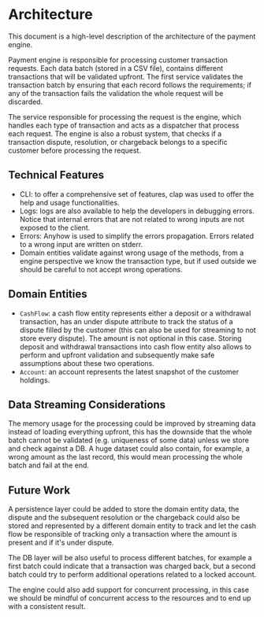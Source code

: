# Architecture

This document is a high-level description of the architecture of the payment engine.

Payment engine is responsible for processing customer transaction requests. Each data batch (stored in a CSV file), contains different transactions that will be validated upfront. The first service validates the transaction batch by ensuring that each record follows the requirements; if any of the transaction fails the validation the whole request will be discarded.

The service responsible for processing the request is the engine, which handles each type of transaction and acts as a dispatcher that process each request. The engine is also a robust system, that checks if a transaction dispute, resolution, or chargeback belongs to a specific customer before processing the request.


## Technical Features

- CLI: to offer a comprehensive set of features, clap was used to offer the help and usage functionalities.
- Logs: logs are also available to help the developers in debugging errors. Notice that internal errors that are not related to wrong inputs are not exposed to the client.
- Errors: Anyhow is used to simplify the errors propagation. Errors related to a wrong input are written on stderr.
- Domain entities validate against wrong usage of the methods, from a engine perspective we know the transaction type, but if used outside we should be careful to not accept wrong operations.


## Domain Entities

- `CashFlow`: a cash flow entity represents either a deposit or a withdrawal transaction, has an under dispute attribute to track the status of a dispute filled by the customer (this can also be used for streaming to not store every dispute). The amount is not optional in this case. Storing deposit and withdrawal transactions into cash flow entity also allows to perform and upfront validation and subsequently make safe assumptions about these two operations.
- `Account`: an account represents the latest snapshot of the customer holdings.

## Data Streaming Considerations

The memory usage for the processing could be improved by streaming data instead of loading everything upfront, this has the downside that the whole batch cannot be validated (e.g. uniqueness of some data) unless we store and check against a DB. A huge dataset could also contain, for example, a wrong amount as the last record, this would mean processing the whole batch and fail at the end.

## Future Work

A persistence layer could be added to store the domain entity data, the dispute and the subsequent resolution or the chargeback could also be stored and represented by a different domain entity to track and let the cash flow be responsible of tracking only a transaction where the amount is present and if it's under dispute. 

The DB layer will be also useful to process different batches, for example a first batch could indicate that a transaction was charged back, but a second batch could try to perform additional operations related to a locked account.

The engine could also add support for concurrent processing, in this case we should be mindful of concurrent access to the resources and to end up with a consistent result.
